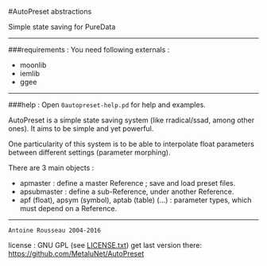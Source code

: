 #AutoPreset abstractions

Simple state saving for PureData

--------------------------------

###requirements :
You need following externals :

-	moonlib
-	iemlib
-	ggee


--------------------------------

###help :
Open `0autopreset-help.pd` for help and examples.

AutoPreset is a simple state saving system (like rradical/ssad, among other ones). It aims to be simple and yet powerful.

One particularity of this system is to be able to interpolate float parameters between different settings (parameter morphing).

There are 3 main objects :

-	apmaster : define a master Reference ; save and load preset files.
-	apsubmaster : define a sub-Reference, under another Reference.
-	apf (float), apsym (symbol), aptab (table) (...) : parameter types, which must depend on a Reference.

--------------------------------
	Antoine Rousseau 2004-2016
license : GNU GPL (see [LICENSE.txt](LICENSE.txt)) 
get last version there: <https://github.com/MetaluNet/AutoPreset>

